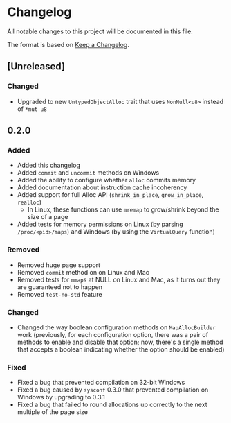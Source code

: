 <!-- Copyright 2017-2018 the authors. See the 'Copyright and license' section of the
README.md file at the top-level directory of this repository.

Licensed under the Apache License, Version 2.0 (the LICENSE-APACHE file) or
the MIT license (the LICENSE-MIT file) at your option. This file may not be
copied, modified, or distributed except according to those terms. -->

# Changelog

All notable changes to this project will be documented in this file.

The format is based on [Keep a Changelog](http://keepachangelog.com/en/1.0.0/).

## [Unreleased]

### Changed
- Upgraded to new `UntypedObjectAlloc` trait that uses `NonNull<u8>` instead
  of `*mut u8`

## 0.2.0

### Added
- Added this changelog
- Added `commit` and `uncommit` methods on Windows
- Added the ability to configure whether `alloc` commits memory
- Added documentation about instruction cache incoherency
- Added support for full Alloc API (`shrink_in_place`, `grow_in_place`,
  `realloc`)
    - In Linux, these functions can use `mremap` to grow/shrink beyond the size
      of a page
- Added tests for memory permissions on Linux (by parsing `/proc/<pid>/maps`)
  and Windows (by using the `VirtualQuery` function)

### Removed
- Removed huge page support
- Removed `commit` method on on Linux and Mac
- Removed tests for `mmap`s at NULL on Linux and Mac, as it turns out they are
  guaranteed not to happen
- Removed `test-no-std` feature

### Changed
- Changed the way boolean configuration methods on `MapAllocBuilder` work
  (previously, for each configuration option, there was a pair of methods to
  enable and disable that option; now, there's a single method that accepts a
  boolean indicating whether the option should be enabled)

### Fixed
- Fixed a bug that prevented compilation on 32-bit Windows
- Fixed a bug caused by `sysconf` 0.3.0 that prevented compilation on Windows
  by upgrading to 0.3.1
- Fixed a bug that failed to round allocations up correctly to the next multiple
  of the page size
